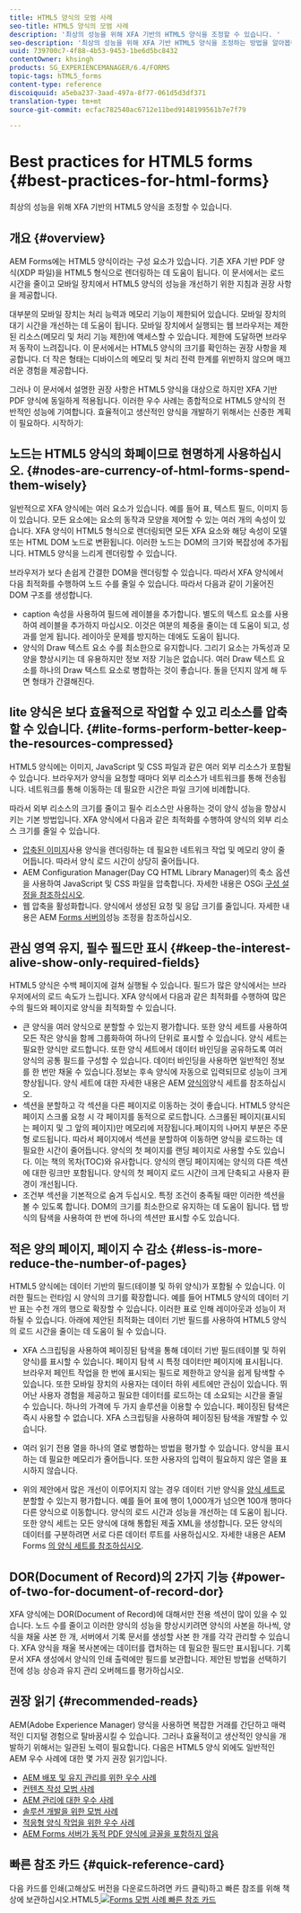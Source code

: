 ```yaml
---
title: HTML5 양식의 모범 사례
seo-title: HTML5 양식의 모범 사례
description: '최상의 성능을 위해 XFA 기반의 HTML5 양식을 조정할 수 있습니다. '
seo-description: '최상의 성능을 위해 XFA 기반 HTML5 양식을 조정하는 방법을 알아봅니다. '
uuid: 739700c7-4f88-4b53-9453-1be6d5bc8432
contentOwner: khsingh
products: SG_EXPERIENCEMANAGER/6.4/FORMS
topic-tags: hTML5_forms
content-type: reference
discoiquuid: a5eba237-3aad-497a-8f77-061d5d3df371
translation-type: tm+mt
source-git-commit: ecfac782540ac6712e11bed9148199561b7e7f79

---
```



# Best practices for HTML5 forms  {#best-practices-for-html-forms}

최상의 성능을 위해 XFA 기반의 HTML5 양식을 조정할 수 있습니다.

## 개요 {#overview}

AEM Forms에는 HTML5 양식이라는 구성 요소가 있습니다. 기존 XFA 기반 PDF 양식(XDP 파일)을 HTML5 형식으로 렌더링하는 데 도움이 됩니다. 이 문서에서는 로드 시간을 줄이고 모바일 장치에서 HTML5 양식의 성능을 개선하기 위한 지침과 권장 사항을 제공합니다.

대부분의 모바일 장치는 처리 능력과 메모리 기능이 제한되어 있습니다. 모바일 장치의 대기 시간을 개선하는 데 도움이 됩니다. 모바일 장치에서 실행되는 웹 브라우저는 제한된 리소스(메모리 및 처리 기능 제한)에 액세스할 수 있습니다. 제한에 도달하면 브라우저 동작이 느려집니다. 이 문서에서는 HTML5 양식의 크기를 확인하는 권장 사항을 제공합니다. 더 작은 형태는 디바이스의 메모리 및 처리 전력 한계를 위반하지 않으며 매끄러운 경험을 제공합니다.

그러나 이 문서에서 설명한 권장 사항은 HTML5 양식을 대상으로 하지만 XFA 기반 PDF 양식에 동일하게 적용됩니다. 이러한 우수 사례는 종합적으로 HTML5 양식의 전반적인 성능에 기여합니다. 효율적이고 생산적인 양식을 개발하기 위해서는 신중한 계획이 필요하다. 시작하기:

## 노드는 HTML5 양식의 화폐이므로 현명하게 사용하십시오. {#nodes-are-currency-of-html-forms-spend-them-wisely}

일반적으로 XFA 양식에는 여러 요소가 있습니다. 예를 들어 표, 텍스트 필드, 이미지 등이 있습니다. 모든 요소에는 요소의 동작과 모양을 제어할 수 있는 여러 개의 속성이 있습니다. XFA 양식이 HTML5 형식으로 렌더링되면 모든 XFA 요소와 해당 속성이 모델 또는 HTML DOM 노드로 변환됩니다. 이러한 노드는 DOM의 크기와 복잡성에 추가됩니다. HTML5 양식을 느리게 렌더링할 수 있습니다.

브라우저가 보다 손쉽게 간결한 DOM을 렌더링할 수 있습니다. 따라서 XFA 양식에서 다음 최적화를 수행하여 노드 수를 줄일 수 있습니다. 따라서 다음과 같이 기울어진 DOM 구조를 생성합니다.

* caption 속성을 사용하여 필드에 레이블을 추가합니다. 별도의 텍스트 요소를 사용하여 레이블을 추가하지 마십시오. 이것은 여분의 체중을 줄이는 데 도움이 되고, 성과를 얻게 됩니다. 레이아웃 문제를 방지하는 데에도 도움이 됩니다.
* 양식의 Draw 텍스트 요소 수를 최소한으로 유지합니다. 그리기 요소는 가독성과 모양을 향상시키는 데 유용하지만 정보 저장 기능은 없습니다. 여러 Draw 텍스트 요소를 하나의 Draw 텍스트 요소로 병합하는 것이 좋습니다. 돌을 던지지 않게 해 두면 형태가 간결해진다.

## lite 양식은 보다 효율적으로 작업할 수 있고 리소스를 압축할 수 있습니다. {#lite-forms-perform-better-keep-the-resources-compressed}

HTML5 양식에는 이미지, JavaScript 및 CSS 파일과 같은 여러 외부 리소스가 포함될 수 있습니다. 브라우저가 양식을 요청할 때마다 외부 리소스가 네트워크를 통해 전송됩니다. 네트워크를 통해 이동하는 데 필요한 시간은 파일 크기에 비례합니다.

따라서 외부 리소스의 크기를 줄이고 필수 리소스만 사용하는 것이 양식 성능을 향상시키는 기본 방법입니다. XFA 양식에서 다음과 같은 최적화를 수행하여 양식의 외부 리소스 크기를 줄일 수 있습니다.

* [압축된 이미지](/help/assets/best-practices-for-optimizing-the-quality-of-your-images.md)사용 양식을 렌더링하는 데 필요한 네트워크 작업 및 메모리 양이 줄어듭니다. 따라서 양식 로드 시간이 상당히 줄어듭니다.
* AEM Configuration Manager(Day CQ HTML Library Manager)의 축소 옵션을 사용하여 JavaScript 및 CSS 파일을 압축합니다. 자세한 내용은 OSGi [구성 설정을 참조하십시오](/help/sites-deploying/osgi-configuration-settings.md).
* 웹 압축을 활성화합니다. 양식에서 생성된 요청 및 응답 크기를 줄입니다. 자세한 내용은 AEM [Forms 서버의](https://helpx.adobe.com/kr/aem-forms/6-3/performance-tuning-aem-forms.html)성능 조정을 참조하십시오.

## 관심 영역 유지, 필수 필드만 표시 {#keep-the-interest-alive-show-only-required-fields}

HTML5 양식은 수백 페이지에 걸쳐 실행될 수 있습니다. 필드가 많은 양식에서는 브라우저에서의 로드 속도가 느립니다. XFA 양식에서 다음과 같은 최적화를 수행하여 많은 수의 필드와 페이지로 양식을 최적화할 수 있습니다.

* 큰 양식을 여러 양식으로 분할할 수 있는지 평가합니다. 또한 양식 세트를 사용하여 모든 작은 양식을 함께 그룹화하여 하나의 단위로 표시할 수 있습니다. 양식 세트는 필요한 양식만 로드합니다. 또한 양식 세트에서 데이터 바인딩을 공유하도록 여러 양식의 공통 필드를 구성할 수 있습니다. 데이터 바인딩을 사용하면 일반적인 정보를 한 번만 채울 수 있습니다.정보는 후속 양식에 자동으로 입력되므로 성능이 크게 향상됩니다. 양식 세트에 대한 자세한 내용은 AEM [양식의](https://helpx.adobe.com/aem-forms/6-3/formset-in-aem-forms.html)양식 세트를 참조하십시오.
* 섹션을 분할하고 각 섹션을 다른 페이지로 이동하는 것이 좋습니다. HTML5 양식은 페이지 스크롤 요청 시 각 페이지를 동적으로 로드합니다. 스크롤된 페이지(표시되는 페이지 및 그 앞의 페이지)만 메모리에 저장됩니다.페이지의 나머지 부분은 주문형 로드됩니다. 따라서 페이지에서 섹션을 분할하여 이동하면 양식을 로드하는 데 필요한 시간이 줄어듭니다. 양식의 첫 페이지를 랜딩 페이지로 사용할 수도 있습니다. 이는 책의 목차(TOC)와 유사합니다. 양식의 랜딩 페이지에는 양식의 다른 섹션에 대한 링크만 포함됩니다. 양식의 첫 페이지 로드 시간이 크게 단축되고 사용자 환경이 개선됩니다.
* 조건부 섹션을 기본적으로 숨겨 두십시오. 특정 조건이 충족될 때만 이러한 섹션을 볼 수 있도록 합니다. DOM의 크기를 최소한으로 유지하는 데 도움이 됩니다. 탭 방식의 탐색을 사용하여 한 번에 하나의 섹션만 표시할 수도 있습니다.

## 적은 양의 페이지, 페이지 수 감소 {#less-is-more-reduce-the-number-of-pages}

HTML5 양식에는 데이터 기반의 필드(테이블 및 하위 양식)가 포함될 수 있습니다. 이러한 필드는 런타임 시 양식의 크기를 확장합니다. 예를 들어 HTML5 양식의 데이터 기반 표는 수천 개의 행으로 확장할 수 있습니다. 이러한 표로 인해 레이아웃과 성능이 저하될 수 있습니다. 아래에 제안된 최적화는 데이터 기반 필드를 사용하여 HTML5 양식의 로드 시간을 줄이는 데 도움이 될 수 있습니다.

* XFA 스크립팅을 사용하여 페이징된 탐색을 통해 데이터 기반 필드(테이블 및 하위 양식)를 표시할 수 있습니다. 페이지 탐색 시 특정 데이터만 페이지에 표시됩니다. 브라우저 페인트 작업을 한 번에 표시되는 필드로 제한하고 양식을 쉽게 탐색할 수 있습니다. 또한 모바일 장치의 사용자는 데이터 하위 세트에만 관심이 있습니다. 뛰어난 사용자 경험을 제공하고 필요한 데이터를 로드하는 데 소요되는 시간을 줄일 수 있습니다. 하나의 가격에 두 가지 솔루션을 이용할 수 있습니다.  페이징된 탐색은 즉시 사용할 수 없습니다. XFA 스크립팅을 사용하여 페이징된 탐색을 개발할 수 있습니다.

* 여러 읽기 전용 열을 하나의 열로 병합하는 방법을 평가할 수 있습니다. 양식을 표시하는 데 필요한 메모리가 줄어듭니다. 또한 사용자의 입력이 필요하지 않은 열을 표시하지 않습니다.
* 위의 제안에서 많은 개선이 이루어지지 않는 경우 데이터 기반 양식을 [양식 세트로](https://helpx.adobe.com/aem-forms/6-3/formset-in-aem-forms.html)분할할 수 있는지 평가합니다. 예를 들어 표에 행이 1,000개가 넘으면 100개 행마다 다른 양식으로 이동합니다. 양식의 로드 시간과 성능을 개선하는 데 도움이 됩니다.  또한 양식 세트는 모든 양식에 대해 통합된 제출 XML을 생성합니다. 모든 양식의 데이터를 구분하려면 서로 다른 데이터 루트를 사용하십시오. 자세한 내용은 AEM Forms [의 양식 세트를 참조하십시오](https://helpx.adobe.com/aem-forms/6-3/formset-in-aem-forms.html).

## DOR(Document of Record)의 2가지 기능 {#power-of-two-for-document-of-record-dor}

XFA 양식에는 DOR(Document of Record)에 대해서만 전용 섹션이 많이 있을 수 있습니다. 노드 수를 줄이고 이러한 양식의 성능을 향상시키려면 양식의 사본을 하나씩, 양식을 채울 사본 한 개, 서버에서 기록 문서를 생성할 사본 한 개를 각각 관리할 수 있습니다. XFA 양식을 채울 복사본에는 데이터를 캡처하는 데 필요한 필드만 표시됩니다. 기록 문서 XFA 생성에서 양식의 인쇄 출력에만 필드를 보관합니다. 제안된 방법을 선택하기 전에 성능 상승과 유지 관리 오버헤드를 평가하십시오.

## 권장 읽기 {#recommended-reads}

AEM(Adobe Experience Manager) 양식을 사용하면 복잡한 거래를 간단하고 매력적인 디지털 경험으로 탈바꿈시킬 수 있습니다. 그러나 효율적이고 생산적인 양식을 개발하기 위해서는 일관된 노력이 필요합니다. 다음은 HTML5 양식 외에도 일반적인 AEM 우수 사례에 대한 몇 가지 권장 읽기입니다.

* [AEM 배포 및 유지 관리를 위한 우수 사례](/help/sites-deploying/best-practices.md)
* [컨텐츠 작성 모범 사례](/help/sites-authoring/best-practices.md)
* [AEM 관리에 대한 우수 사례](/help/sites-administering/administer-best-practices.md)
* [솔루션 개발을 위한 모범 사례](/help/sites-developing/best-practices.md)
* [적응형 양식 작업을 위한 우수 사례](/help/forms/using/adaptive-forms-best-practices.md)
* [AEM Forms 서버가 동적 PDF 양식에 글꼴을 포함하지 않음](https://helpx.adobe.com/aem-forms/kb/aem-forms-server-does-not-embed-fonts-to-dynamic-pdf-form.html)

## 빠른 참조 카드 {#quick-reference-card}

다음 카드를 인쇄(고해상도 버전을 다운로드하려면 카드 클릭)하고 빠른 참조를 위해 책상에 보관하십시오.HTML5[ ![Forms 모범 사례 빠른 참조 카드](do-not-localize/best-practices_reference_card.png)](assets/html5_forms_best_practices_reference_card.pdf)
